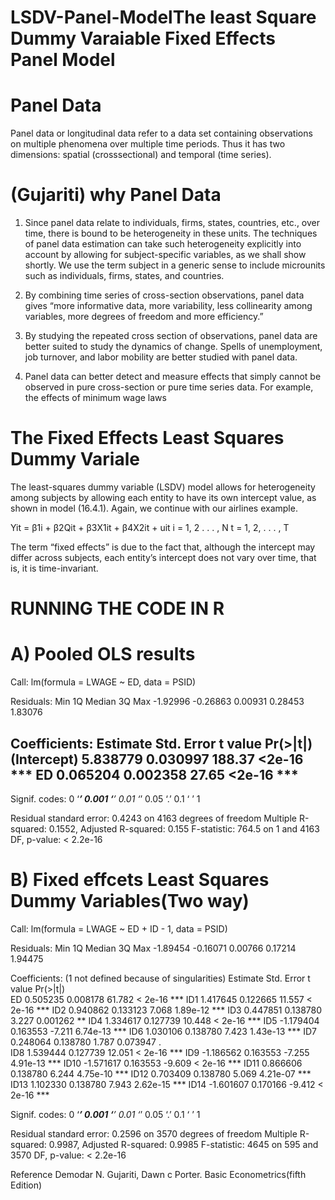 # LSDV-Panel-ModelThe least Square Dummy Varaiable Fixed Effects Panel Model

# Panel Data
Panel data or longitudinal data refer to a data set containing observations on multiple phenomena over multiple time periods. Thus it has two dimensions: spatial (crosssectional) and temporal (time series).

# (Gujariti) why Panel Data
1. Since panel data relate to individuals, firms, states, countries, etc., over time, there is bound to be heterogeneity in these units. The techniques of panel data estimation can take such heterogeneity explicitly into account by allowing for subject-specific variables, as we shall show shortly. We use the term subject in a generic sense to include
microunits such as individuals, firms, states, and countries.

2. By combining time series of cross-section observations, panel data gives “more informative data, more variability, less collinearity among variables, more degrees of freedom
and more efficiency.”

3. By studying the repeated cross section of observations, panel data are better suited to study the dynamics of change. Spells of unemployment, job turnover, and labor mobility
are better studied with panel data.

4. Panel data can better detect and measure effects that simply cannot be observed in pure
cross-section or pure time series data. For example, the effects of minimum wage laws


# The Fixed Effects Least Squares Dummy Variale
The least-squares dummy variable (LSDV) model allows for heterogeneity among subjects by allowing each entity to have its own intercept value, as shown in model (16.4.1). Again,
we continue with our airlines example.

Yit = β1i + β2Qit + β3X1it + β4X2it + uit 
                  i = 1, 2 . . . , N
                  t = 1, 2, . . . , T

The term “fixed effects” is due to the fact that, although the intercept may differ across subjects, each entity’s intercept does not vary over time, that is, it is time-invariant.

# RUNNING THE CODE IN R

# A) Pooled OLS results

Call:
lm(formula = LWAGE ~ ED, data = PSID)

Residuals:
     Min       1Q   Median       3Q      Max 
-1.92996 -0.26863  0.00931  0.28453  1.83076 

Coefficients:
            Estimate Std. Error t value Pr(>|t|)    
(Intercept) 5.838779   0.030997  188.37   <2e-16 ***
ED          0.065204   0.002358   27.65   <2e-16 ***
---
Signif. codes:  0 ‘***’ 0.001 ‘**’ 0.01 ‘*’ 0.05 ‘.’ 0.1 ‘ ’ 1

Residual standard error: 0.4243 on 4163 degrees of freedom
Multiple R-squared:  0.1552,	Adjusted R-squared:  0.155 
F-statistic: 764.5 on 1 and 4163 DF,  p-value: < 2.2e-16

# B) Fixed effcets Least Squares Dummy Variables(Two way)

Call:
lm(formula = LWAGE ~ ED + ID - 1, data = PSID)

Residuals:
     Min       1Q   Median       3Q      Max 
-1.89454 -0.16071  0.00766  0.17214  1.94475 

Coefficients: (1 not defined because of singularities)
       Estimate Std. Error t value Pr(>|t|)    
ED     0.505235   0.008178  61.782  < 2e-16 ***
ID1    1.417645   0.122665  11.557  < 2e-16 ***
ID2    0.940862   0.133123   7.068 1.89e-12 ***
ID3    0.447851   0.138780   3.227 0.001262 ** 
ID4    1.334617   0.127739  10.448  < 2e-16 ***
ID5   -1.179404   0.163553  -7.211 6.74e-13 ***
ID6    1.030106   0.138780   7.423 1.43e-13 ***
ID7    0.248064   0.138780   1.787 0.073947 .  
ID8    1.539444   0.127739  12.051  < 2e-16 ***
ID9   -1.186562   0.163553  -7.255 4.91e-13 ***
ID10  -1.571617   0.163553  -9.609  < 2e-16 ***
ID11   0.866606   0.138780   6.244 4.75e-10 ***
ID12   0.703409   0.138780   5.069 4.21e-07 ***
ID13   1.102330   0.138780   7.943 2.62e-15 ***
ID14  -1.601607   0.170166  -9.412  < 2e-16 ***

Signif. codes:  0 ‘***’ 0.001 ‘**’ 0.01 ‘*’ 0.05 ‘.’ 0.1 ‘ ’ 1

Residual standard error: 0.2596 on 3570 degrees of freedom
Multiple R-squared:  0.9987,	Adjusted R-squared:  0.9985 
F-statistic:  4645 on 595 and 3570 DF,  p-value: < 2.2e-16






Reference
Demodar N. Gujariti, Dawn c Porter. Basic Econometrics(fifth Edition)
